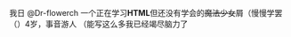 我日 @Dr-flowerch
一个正在学习<strong>HTML</strong>但还没有学会的<del>魔法少女</del>屑（慢慢学罢
（）4岁，事音游人
（能写这么多我已经竭尽脑力了
<!---www--->
